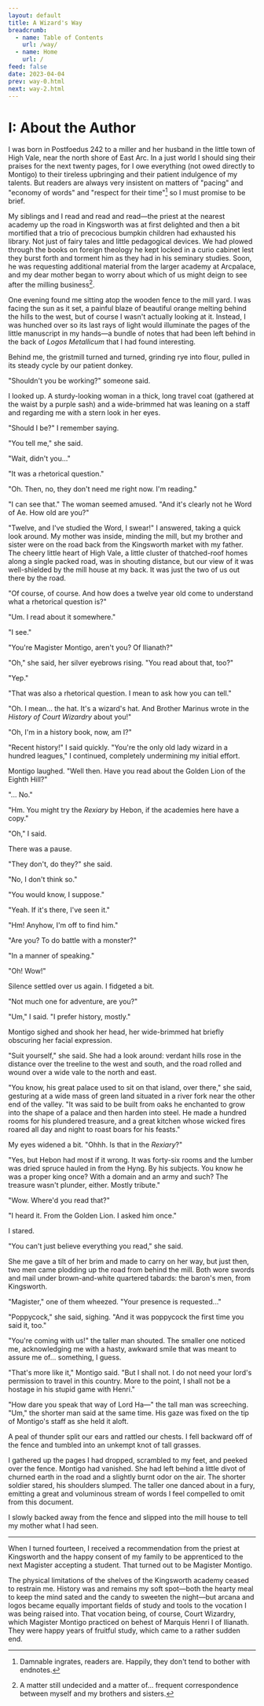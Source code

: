 ```yaml
---
layout: default
title: A Wizard's Way
breadcrumb:
  - name: Table of Contents
    url: /way/
  - name: Home
    url: /
feed: false
date: 2023-04-04
prev: way-0.html
next: way-2.html
---
```


# I: About the Author

I was born in Postfoedus 242 to a miller and her husband in the little town of High Vale, near the north shore of East Arc. In a just world I should sing their praises for the next twenty pages, for I owe everything (not owed directly to Montigo) to their tireless upbringing and their patient indulgence of my talents. But readers are always very insistent on matters of "pacing" and "economy of words" and "respect for their time"[^readers] so I must promise to be brief.

[^readers]: Damnable ingrates, readers are. Happily, they don't tend to bother with endnotes.

My siblings and I read and read and read—the priest at the nearest academy up the road in Kingsworth was at first delighted and then a bit mortified that a trio of precocious bumpkin children had exhausted his library. Not just of fairy tales and little pedagogical devices. We had plowed through the books on foreign theology he kept locked in a curio cabinet lest they burst forth and torment him as they had in his seminary studies. Soon, he was requesting additional material from the larger academy at Arcpalace, and my dear mother began to worry about which of us might deign to see after the milling business[^milling].

[^milling]: A matter still undecided and a matter of... frequent correspondence between myself and my brothers and sisters.

One evening found me sitting atop the wooden fence to the mill yard. I was facing the sun as it set, a painful blaze of beautiful orange melting behind the hills to the west, but of course I wasn't actually looking at it. Instead, I was hunched over so its last rays of light would illuminate the pages of the little manuscript in my hands—a bundle of notes that had been left behind in the back of _Logos Metallicum_ that I had found interesting.

Behind me, the gristmill turned and turned, grinding rye into flour, pulled in its steady cycle by our patient donkey.

"Shouldn't you be working?" someone said.

I looked up. A sturdy-looking woman in a thick, long travel coat (gathered at the waist by a purple sash) and a wide-brimmed hat was leaning on a staff and regarding me with a stern look in her eyes.

"Should I be?" I remember saying.

"You tell me," she said.

"Wait, didn't you..."

"It was a rhetorical question."

"Oh. Then, no, they don't need me right now. I'm reading."

"I can see that." The woman seemed amused. "And it's clearly not he Word of Ae. How old are you?"

"Twelve, and I've studied the Word, I swear!" I answered, taking a quick look around. My mother was inside, minding the mill, but my brother and sister were on the road back from the Kingsworth market with my father. The cheery little heart of High Vale, a little cluster of thatched-roof homes along a single packed road, was in shouting distance, but our view of it was well-shielded by the mill house at my back. It was just the two of us out there by the road.

"Of course, of course. And how does a twelve year old come to understand what a rhetorical question is?"

"Um. I read about it somewhere."

"I see."

"You're Magister Montigo, aren't you? Of Ilianath?"

"Oh," she said, her silver eyebrows rising. "You read about that, too?"

"Yep."

"That was also a rhetorical question. I mean to ask how you can tell."

"Oh. I mean... the hat. It's a wizard's hat. And Brother Marinus wrote in the _History of Court Wizardry_ about you!"

"Oh, I'm in a history book, now, am I?"

"Recent history!" I said quickly. "You're the only old lady wizard in a hundred leagues," I continued, completely undermining my initial effort.

Montigo laughed. "Well then. Have you read about the Golden Lion of the Eighth Hill?"

"... No."

"Hm. You might try the _Rexiary_ by Hebon, if the academies here have a copy."

"Oh," I said.

There was a pause.

"They don't, do they?" she said.

"No, I don't think so."

"You would know, I suppose."

"Yeah. If it's there, I've seen it."

"Hm! Anyhow, I'm off to find him."

"Are you? To do battle with a monster?"

"In a manner of speaking."

"Oh! Wow!"

Silence settled over us again. I fidgeted a bit.

"Not much one for adventure, are you?"

"Um," I said. "I prefer history, mostly."

Montigo sighed and shook her head, her wide-brimmed hat briefly obscuring her facial expression.

"Suit yourself," she said. She had a look around: verdant hills rose in the distance over the treeline to the west and south, and the road rolled and wound over a wide vale to the north and east.

"You know, his great palace used to sit on that island, over there," she said, gesturing at a wide mass of green land situated in a river fork near the other end of the valley. "It was said to be built from oaks he enchanted to grow into the shape of a palace and then harden into steel. He made a hundred rooms for his plundered treasure, and a great kitchen whose wicked fires roared all day and night to roast boars for his feasts."

My eyes widened a bit. "Ohhh. Is that in the _Rexiary_?"

"Yes, but Hebon had most if it wrong. It was forty-six rooms and the lumber was dried spruce hauled in from the Hyng. By his subjects. You know he was a proper king once? With a domain and an army and such? The treasure wasn't plunder, either. Mostly tribute."

"Wow. Where'd you read that?"

"I heard it. From the Golden Lion. I asked him once."

I stared.

"You can't just believe everything you read," she said.

She me gave a tilt of her brim and made to carry on her way, but just then, two men came plodding up the road from behind the mill. Both wore swords and mail under brown-and-white quartered tabards: the baron's men, from Kingsworth.

"Magister," one of them wheezed. "Your presence is requested..."

"Poppycock," she said, sighing. "And it was poppycock the first time you said it, too."

"You're coming with us!" the taller man shouted. The smaller one noticed me, acknowledging me with a hasty, awkward smile that was meant to assure me of... something, I guess.

"That's more like it," Montigo said. "But I shall not. I do not need your lord's permission to travel in this country. More to the point, I shall not be a hostage in his stupid game with Henri."

"How dare you speak that way of Lord Ha—" the tall man was screeching. "Um," the shorter man said at the same time. His gaze was fixed on the tip of Montigo's staff as she held it aloft.

A peal of thunder split our ears and rattled our chests. I fell backward off of the fence and tumbled into an unkempt knot of tall grasses.

I gathered up the pages I had dropped, scrambled to my feet, and peeked over the fence. Montigo had vanished. She had left behind a little divot of churned earth in the road and a slightly burnt odor on the air. The shorter soldier stared, his shoulders slumped. The taller one danced about in a fury, emitting a great and voluminous stream of words I feel compelled to omit from this document.

I slowly backed away from the fence and slipped into the mill house to tell my mother what I had seen.

---

When I turned fourteen, I received a recommendation from the priest at Kingsworth and the happy consent of my family to be apprenticed to the next Magister accepting a student. That turned out to be Magister Montigo.

The physical limitations of the shelves of the Kingsworth academy ceased to restrain me. History was and remains my soft spot—both the hearty meal to keep the mind sated and the candy to sweeten the night—but arcana and logos became equally important fields of study and tools to the vocation I was being raised into. That vocation being, of course, Court Wizardry, which Magister Montigo practiced on behest of Marquis Henri I of Ilianath. They were happy years of fruitful study, which came to a rather sudden end.

